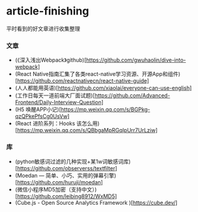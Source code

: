 # article-finishing
平时看到的好文章进行收集整理

### 文章
- (《深入浅出Webpack》github)[https://github.com/gwuhaolin/dive-into-webpack] 
- (React Native指南汇集了各类react-native学习资源、开源App和组件)[https://github.com/reactnativecn/react-native-guide]
- (人人都能用英语)[https://github.com/xiaolai/everyone-can-use-english]
- (工作日每天一道前端大厂面试题)[https://github.com/Advanced-Frontend/Daily-Interview-Question]
- (H5 唤醒APP小记)[https://mp.weixin.qq.com/s/BGPkg-qzQPkePfsCg0UsVw]
- (React 进阶系列：Hooks 该怎么用)[https://mp.weixin.qq.com/s/QBbgaMpRGqIpUrr7UrLziw]
### 库
- (python敏感词过滤的几种实现+某1w词敏感词库)[https://github.com/observerss/textfilter]
- (Moedan — 简单、小巧、实用的弹幕引擎)[https://github.com/huruji/moedan]
- (微信小程序MD5加密（支持中文）)[https://github.com/leibing8912/WxMD5]
- (Cube.js - Open Source Analytics Framework )[https://cube.dev/]
